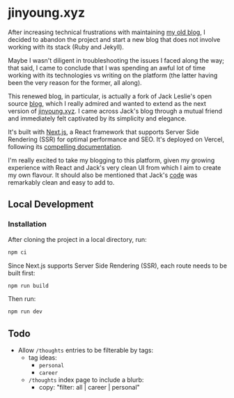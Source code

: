 # jinyoung.xyz 

After increasing technical frustrations with maintaining [my old blog](https://web.archive.org/web/20220526001917/https://www.jinyoung.xyz/), I decided to abandon the project and start a new blog that does not involve working with its stack (Ruby and Jekyll). 

Maybe I wasn't diligent in troubleshooting the issues I faced along the way; that said, I came to conclude that I was spending an awful lot of time working with its technologies vs writing on the platform (the latter having been the very reason for the former, all along).

This renewed blog, in particular, is actually a fork of Jack Leslie's open source [blog](https://jackleslie.dev/), which I really admired and wanted to extend as the next version of [jinyoung.xyz](https://jinyoung.xyz). I came across Jack's blog through a mutual friend and immediately felt captivated by its simplicity and elegance.

It's built with [Next.js](https://nextjs.org/), a React framework that supports Server Side Rendering (SSR) for optimal performance and SEO. It's deployed on Vercel, following its [compelling documentation](https://nextjs.org/docs/deployment#managed-nextjs-with-vercel).

I'm really excited to take my blogging to this platform, given my growing experience with React and Jack's very clean UI from which I aim to create my own flavour. It should also be mentioned that Jack's [code](https://github.com/jackleslie/dev) was remarkably clean and easy to add to.

## Local Development

### Installation

After cloning the project in a local directory, run:

```sh
npm ci
```

Since Next.js supports Server Side Rendering (SSR), each route needs to be built first:

```sh
npm run build
```

Then run:

```sh
npm run dev
```

## Todo

- Allow `/thoughts` entries to be filterable by tags: 
    - tag ideas:
        - `personal`
        - `career`
    - `/thoughts` index page to include a blurb: 
        - copy: "filter: all | career | personal"
